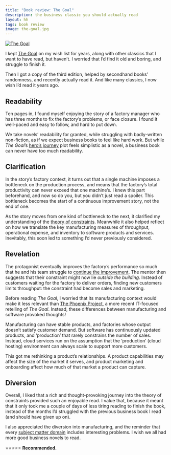 ```yaml
---
title: "Book review: The Goal"
description: the business classic you should actually read
layout: hh
tags: book review
image: the-goal.jpg
---
```


<a class="cover" href="https://en.wikipedia.org/wiki/The_Goal_(novel)"><img src="the-goal.jpg" alt="The Goal"></a>

I kept [The Goal](https://en.wikipedia.org/wiki/The_Goal_(novel)) on my wish list for years,
along with other classics that I want to have read, but haven’t.
I worried that I’d find it old and boring, and struggle to finish it.

Then I got a copy of the third edition, helped by secondhand books’ randomness, and recently actually read it.
And like many classics, I now wish I’d read it years ago.

## Readability

Ten pages in, I found myself enjoying the story of a factory manager who has three months to fix the factory’s problems, or face closure.
I found it well-paced and easy to follow, and hard to put down.

We take novels’ readability for granted, while struggling with badly-written non-fiction,
as if we expect business books to feel like hard work.
But while _The Goal_’s [hero’s journey](https://en.wikipedia.org/wiki/Hero%27s_journey)
plot feels simplistic as a novel,
a business book can never have too much readability.

## Clarification

In the story’s factory context, it turns out that a single machine imposes a bottleneck on the production process,
and means that the factory’s total productivity can never exceed that one machine’s.
I knew this part beforehand, and now so do you, but you didn’t just read a spoiler.
This bottleneck becomes the start of a continuous improvement story, not the end of one.

As the story moves from one kind of bottleneck to the next, it clarified my understanding of the 
[theory of constraints](https://en.wikipedia.org/wiki/Theory_of_constraints).
Meanwhile it also helped reflect on how we translate the key manufacturing measures
of throughput, operational expense, and inventory to software products and services.
Inevitably, this soon led to something I’d never previously considered.

## Revelation

The protagonist eventually improves the factory’s performance so much that he and his team struggle to
[continue the improvement](https://en.wikipedia.org/wiki/Continual_improvement_process).
The mentor then suggests that their constraint might now lie _outside the building_.
Instead of customers waiting for the factory to deliver orders, finding new customers limits throughput:
the constraint had become sales and marketing.

Before reading _The Goal_, I worried that its manufacturing context would make it less relevant than
[The Phoenix Project](https://itrevolution.com/product/the-phoenix-project/),
a more recent IT-focused retelling of _The Goal_.
Instead, these differences between manufacturing and software provoked thoughts!

Manufacturing can have stable products, and factories whose output doesn’t satisfy customer demand.
But software has continuously updated products, and ‘production’ that rarely constrains the number of sales.
Instead, cloud services run on the assumption that the ‘production’ (cloud hosting) environment can
always scale to support more customers.

This got me rethinking a product’s relationships.
A product capabilities may affect the size of the market it serves,
and product marketing and onboarding affect how much of that market a product can capture.

## Diversion

Overall, I liked that a rich and thought-provoking journey into the theory of constraints provided such an enjoyable read.
I value that, because it meant that it only took me a couple of days of less tiring reading to finish the book,
instead of the months I’d struggled with the previous business book I read
(and should have given up on).

I also appreciated the diversion into manufacturing,
and the reminder that every [subject matter domain](domain-primers) includes interesting problems.
I wish we all had more good business novels to read.

⭐️⭐️⭐️⭐️⭐️ **Recommended.**

